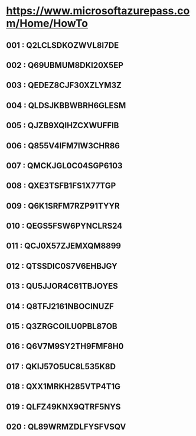 # https://www.microsoftazurepass.com/Home/HowTo

## 001	: Q2LCLSDKOZWVL8I7DE
## 002	: Q69UBMUM8DKI20X5EP
## 003	: QEDEZ8CJF30XZLYM3Z
## 004	: QLDSJKBBWBRH6GLESM
## 005	: QJZB9XQIHZCXWUFFIB
## 006	: Q855V4IFM7IW3CHR86
## 007	: QMCKJGL0C04SGP6103
## 008	: QXE3TSFB1FS1X77TGP
## 009	: Q6K1SRFM7RZP91TYYR
## 010	: QEGS5FSW6PYNCLRS24
## 011	: QCJ0X57ZJEMXQM8899
## 012	: QTSSDIC0S7V6EHBJGY
## 013	: QU5JJOR4C61TBJOYES
## 014	: Q8TFJ2161NBOCINUZF
## 015	: Q3ZRGCOILU0PBL87OB
## 016	: Q6V7M9SY2TH9FMF8H0
## 017	: QKIJ57O5UC8L535K8D
## 018	: QXX1MRKH285VTP4T1G
## 019	: QLFZ49KNX9QTRF5NYS
## 020	: QL89WRMZDLFYSFVSQV
